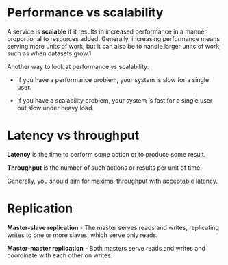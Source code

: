 # Performance vs scalability

A service is **scalable** if it results in increased performance in a manner proportional to resources added. Generally, increasing performance means serving more units of work, but it can also be to handle larger units of work, such as when datasets grow.1

Another way to look at performance vs scalability:

- If you have a performance problem, your system is slow for a single user.

- If you have a scalability problem, your system is fast for a single user but slow under heavy load.

# Latency vs throughput

**Latency** is the time to perform some action or to produce some result.

**Throughput** is the number of such actions or results per unit of time.

Generally, you should aim for maximal throughput with acceptable latency.

# Replication

**Master-slave replication** - The master serves reads and writes, replicating writes to one or more slaves, which serve only reads.

**Master-master replication** - Both masters serve reads and writes and coordinate with each other on writes.